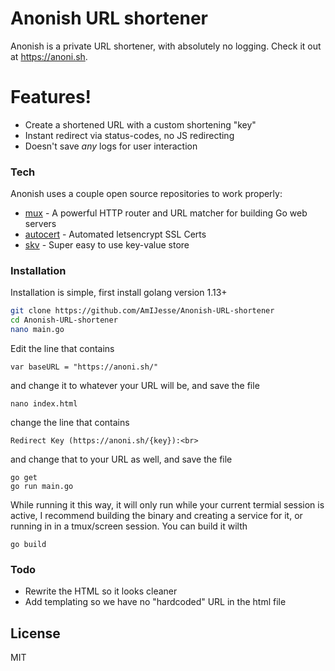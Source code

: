 # Anonish URL shortener

Anonish is a private URL shortener, with absolutely no logging. Check it out at https://anoni.sh.

# Features!
  - Create a shortened URL with a custom shortening "key"
  - Instant redirect via status-codes, no JS redirecting
  - Doesn't save *any* logs for user interaction

### Tech

Anonish uses a couple open source repositories to work properly:

* [mux] - A powerful HTTP router and URL matcher for building Go web servers
* [autocert] - Automated letsencrypt SSL Certs
* [skv] - Super easy to use key-value store

### Installation
Installation is simple, first install golang version 1.13+
```bash
git clone https://github.com/AmIJesse/Anonish-URL-shortener
cd Anonish-URL-shortener
nano main.go
```
Edit the line that contains
```
var baseURL = "https://anoni.sh/"
```
and change it to whatever your URL will be, and save the file
```
nano index.html
```
change the line that contains
```
Redirect Key (https://anoni.sh/{key}):<br>
```
and change that to your URL as well, and save the file
```
go get
go run main.go
```
While running it this way, it will only run while your current termial session is active, I recommend building the binary and creating a service for it, or running in in a tmux/screen session. You can build it wilth
```
go build
```


### Todo
 - Rewrite the HTML so it looks cleaner
 - Add templating so we have no "hardcoded" URL in the html file

License
----

MIT

[//]: # (These are reference links used in the body of this note and get stripped out when the markdown processor does its job. There is no need to format nicely because it shouldn't be seen. Thanks SO - http://stackoverflow.com/questions/4823468/store-comments-in-markdown-syntax)


   [mux]: <github.com/gorilla/mux>
   [autocert]: <golang.org/x/crypto/acme/autocert>
   [skv]: <github.com/rapidloop/skv>
